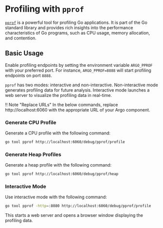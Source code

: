 # Profiling with `pprof`

[`pprof`](https://go.dev/blog/pprof) is a powerful tool for profiling Go applications. It is part of the Go standard library and provides rich insights into the performance characteristics of Go programs, such as CPU usage, memory allocation, and contention.

## Basic Usage

Enable profiling endpoints by setting the environment variable `ARGO_PPROF` with your preferred port. For instance, `ARGO_PPROF=8888` will start profiling endpoints on port `8888`.

`pprof` has two modes: interactive and non-interactive. Non-interactive mode generates profiling data for future analysis. Interactive mode launches a web server to visualize the profiling data in real-time.

!! Note "Replace URLs"
    In the below commands, replace http://localhost:6060 with the appropriate URL of your Argo component.

### Generate CPU Profile

Generate a CPU profile with the following command:

```bash
go tool pprof http://localhost:6060/debug/pprof/profile
```

### Generate Heap Profiles

Generate a heap profile with the following command:

```bash
go tool pprof http://localhost:6060/debug/pprof/heap
```

### Interactive Mode

Use interactive mode with the following command:

```bash
go tool pprof -http=:8080 http://localhost:6060/debug/pprof/profile
```

This starts a web server and opens a browser window displaying the profiling data.
